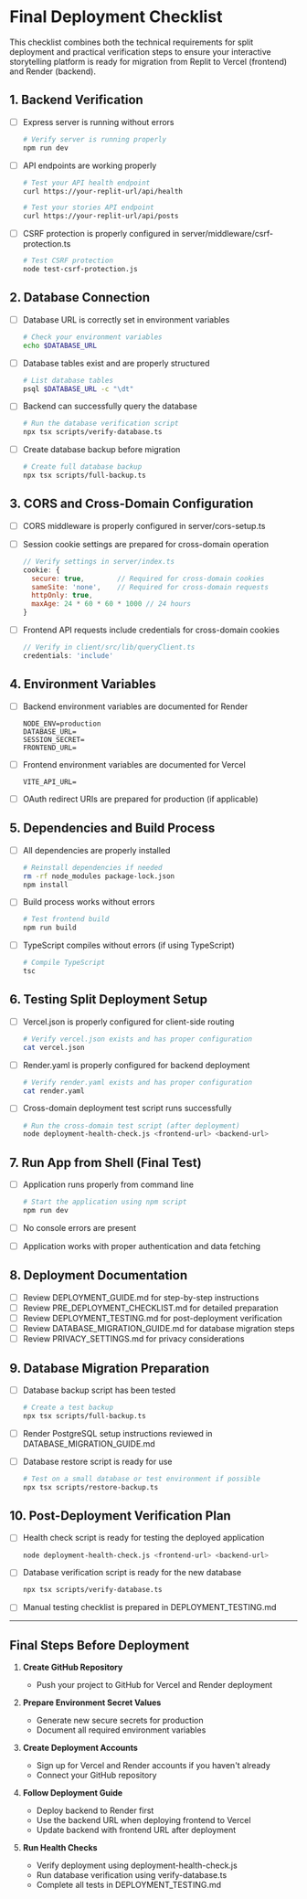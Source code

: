 # Final Deployment Checklist

This checklist combines both the technical requirements for split deployment and practical verification steps to ensure your interactive storytelling platform is ready for migration from Replit to Vercel (frontend) and Render (backend).

## 1. Backend Verification

- [ ] Express server is running without errors
  ```bash
  # Verify server is running properly
  npm run dev
  ```

- [ ] API endpoints are working properly
  ```bash
  # Test your API health endpoint
  curl https://your-replit-url/api/health
  
  # Test your stories API endpoint
  curl https://your-replit-url/api/posts
  ```

- [ ] CSRF protection is properly configured in server/middleware/csrf-protection.ts
  ```bash
  # Test CSRF protection
  node test-csrf-protection.js
  ```

## 2. Database Connection

- [ ] Database URL is correctly set in environment variables
  ```bash
  # Check your environment variables
  echo $DATABASE_URL
  ```

- [ ] Database tables exist and are properly structured
  ```bash
  # List database tables
  psql $DATABASE_URL -c "\dt"
  ```

- [ ] Backend can successfully query the database
  ```bash
  # Run the database verification script
  npx tsx scripts/verify-database.ts
  ```

- [ ] Create database backup before migration
  ```bash
  # Create full database backup
  npx tsx scripts/full-backup.ts
  ```

## 3. CORS and Cross-Domain Configuration

- [ ] CORS middleware is properly configured in server/cors-setup.ts

- [ ] Session cookie settings are prepared for cross-domain operation
  ```javascript
  // Verify settings in server/index.ts
  cookie: {
    secure: true,        // Required for cross-domain cookies
    sameSite: 'none',    // Required for cross-domain requests
    httpOnly: true,
    maxAge: 24 * 60 * 60 * 1000 // 24 hours
  }
  ```

- [ ] Frontend API requests include credentials for cross-domain cookies
  ```javascript
  // Verify in client/src/lib/queryClient.ts
  credentials: 'include'
  ```

## 4. Environment Variables

- [ ] Backend environment variables are documented for Render
  ```
  NODE_ENV=production
  DATABASE_URL=
  SESSION_SECRET=
  FRONTEND_URL=
  ```

- [ ] Frontend environment variables are documented for Vercel
  ```
  VITE_API_URL=
  ```

- [ ] OAuth redirect URIs are prepared for production (if applicable)

## 5. Dependencies and Build Process

- [ ] All dependencies are properly installed
  ```bash
  # Reinstall dependencies if needed
  rm -rf node_modules package-lock.json
  npm install
  ```

- [ ] Build process works without errors
  ```bash
  # Test frontend build
  npm run build
  ```

- [ ] TypeScript compiles without errors (if using TypeScript)
  ```bash
  # Compile TypeScript
  tsc
  ```

## 6. Testing Split Deployment Setup

- [ ] Vercel.json is properly configured for client-side routing
  ```bash
  # Verify vercel.json exists and has proper configuration
  cat vercel.json
  ```

- [ ] Render.yaml is properly configured for backend deployment
  ```bash
  # Verify render.yaml exists and has proper configuration
  cat render.yaml
  ```

- [ ] Cross-domain deployment test script runs successfully
  ```bash
  # Run the cross-domain test script (after deployment)
  node deployment-health-check.js <frontend-url> <backend-url>
  ```

## 7. Run App from Shell (Final Test)

- [ ] Application runs properly from command line
  ```bash
  # Start the application using npm script
  npm run dev
  ```

- [ ] No console errors are present

- [ ] Application works with proper authentication and data fetching

## 8. Deployment Documentation

- [ ] Review DEPLOYMENT_GUIDE.md for step-by-step instructions
- [ ] Review PRE_DEPLOYMENT_CHECKLIST.md for detailed preparation
- [ ] Review DEPLOYMENT_TESTING.md for post-deployment verification
- [ ] Review DATABASE_MIGRATION_GUIDE.md for database migration steps
- [ ] Review PRIVACY_SETTINGS.md for privacy considerations

## 9. Database Migration Preparation

- [ ] Database backup script has been tested
  ```bash
  # Create a test backup
  npx tsx scripts/full-backup.ts
  ```

- [ ] Render PostgreSQL setup instructions reviewed in DATABASE_MIGRATION_GUIDE.md

- [ ] Database restore script is ready for use
  ```bash
  # Test on a small database or test environment if possible
  npx tsx scripts/restore-backup.ts
  ```

## 10. Post-Deployment Verification Plan

- [ ] Health check script is ready for testing the deployed application
  ```bash
  node deployment-health-check.js <frontend-url> <backend-url>
  ```

- [ ] Database verification script is ready for the new database
  ```bash
  npx tsx scripts/verify-database.ts
  ```

- [ ] Manual testing checklist is prepared in DEPLOYMENT_TESTING.md

---

## Final Steps Before Deployment

1. **Create GitHub Repository**
   - Push your project to GitHub for Vercel and Render deployment

2. **Prepare Environment Secret Values**
   - Generate new secure secrets for production
   - Document all required environment variables

3. **Create Deployment Accounts**
   - Sign up for Vercel and Render accounts if you haven't already
   - Connect your GitHub repository

4. **Follow Deployment Guide**
   - Deploy backend to Render first
   - Use the backend URL when deploying frontend to Vercel
   - Update backend with frontend URL after deployment

5. **Run Health Checks**
   - Verify deployment using deployment-health-check.js
   - Run database verification using verify-database.ts
   - Complete all tests in DEPLOYMENT_TESTING.md